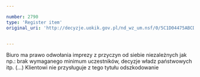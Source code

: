 ```yaml
---

number: 2790
type: 'Register item'
original_uri: 'http://decyzje.uokik.gov.pl/nd_wz_um.nsf/0/5C1D04475ABCD117C1257989002FAA7D?OpenDocument'


---
```


Biuro ma prawo odwołania imprezy z przyczyn od siebie niezależnych jak np.: brak wymaganego minimum uczestników, decyzje władz państwowych itp. (...) Klientowi nie przysługuje z tego tytułu odszkodowanie
